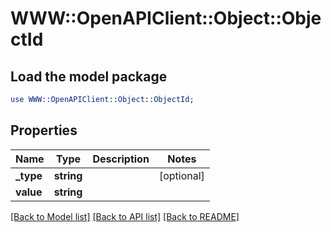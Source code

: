 # WWW::OpenAPIClient::Object::ObjectId

## Load the model package
```perl
use WWW::OpenAPIClient::Object::ObjectId;
```

## Properties
Name | Type | Description | Notes
------------ | ------------- | ------------- | -------------
**_type** | **string** |  | [optional] 
**value** | **string** |  | 

[[Back to Model list]](../README.md#documentation-for-models) [[Back to API list]](../README.md#documentation-for-api-endpoints) [[Back to README]](../README.md)


